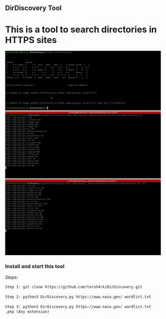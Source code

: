 ## DirDiscovery Tool

# This is a tool to search directories in HTTPS sites

![alt text](/Images/Image01.png "Tool Banner")
![alt text](/Images/Image02.png "Usage the tool to search directory")
![alt text](/Images/Image03.png "Usage the tool to search files")


### Install and start this tool

*Steps:*
```
Step 1: git clone https://github.com/torsh4rk/DirDiscovery.git

Step 2: python3 DirDiscovery.py https://www.nasa.gov/ wordlist.txt

Step 3: python3 DirDiscovery.py https://www.nasa.gov/ wordlist.txt .php (Any extension)

```
